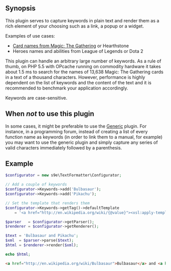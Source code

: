 ## Synopsis

This plugin serves to capture keywords in plain text and render them as a rich element of your choosing such as a link, a popup or a widget.

Examples of use cases:

  * [Card names from Magic: The Gathering](https://github.com/s9e/TextFormatter/tree/master/docs/Cookbook/30_Plugins/Keywords/MTG.md) or Hearthstone
  * Heroes names and abilities from League of Legends or Dota 2

This plugin can handle an arbitrary large number of keywords. As a rule of thumb, on PHP 5.5 with OPcache running on commodity hardware it takes about 1.5 ms to search for the names of 13,638 Magic: The Gathering cards in a text of a thousand characters. However, performance is highly dependent on the list of keywords and the content of the text and it is recommended to benchmark your application accordingly.

Keywords are case-sensitive.

## When *not* to use this plugin

In some cases, it might be preferable to use the [Generic](https://github.com/s9e/TextFormatter/tree/master/src/s9e/TextFormatter/Plugins/Generic) plugin. For instance, in a programming forum, instead of creating a list of every function name as keywords (in order to link them to a manual, for example) you may want to use the generic plugin and simply capture any series of valid characters immediately followed by a parenthesis.

## Example

```php
$configurator = new s9e\TextFormatter\Configurator;

// Add a couple of keywords
$configurator->Keywords->add('Bulbasaur');
$configurator->Keywords->add('Pikachu');

// Set the template that renders them
$configurator->Keywords->getTag()->defaultTemplate
	= '<a href="http://en.wikipedia.org/wiki/{@value}"><xsl:apply-templates/></a>';

$parser   = $configurator->getParser();
$renderer = $configurator->getRenderer();

$text = 'Bulbasaur and Pikachu';
$xml  = $parser->parse($text);
$html = $renderer->render($xml);

echo $html;
```
```html
<a href="http://en.wikipedia.org/wiki/Bulbasaur">Bulbasaur</a> and <a href="http://en.wikipedia.org/wiki/Pikachu">Pikachu</a>
```